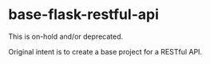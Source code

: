 base-flask-restful-api
======================
This is on-hold and/or deprecated.

Original intent is to create a base project for a RESTful API. 

